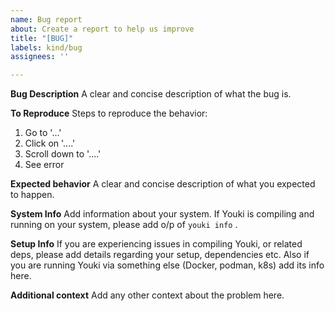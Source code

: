 ```yaml
---
name: Bug report
about: Create a report to help us improve
title: "[BUG]"
labels: kind/bug
assignees: ''

---
```


**Bug Description**
A clear and concise description of what the bug is.

**To Reproduce**
Steps to reproduce the behavior:
1. Go to '...'
2. Click on '....'
3. Scroll down to '....'
4. See error

**Expected behavior**
A clear and concise description of what you expected to happen.

**System Info**
Add information about your system. If Youki is compiling and running on your system, please add o/p of `youki info` .

**Setup Info**
If you are experiencing issues in compiling Youki, or related deps, please add details regarding your setup, dependencies etc. Also if you are running Youki via something else (Docker, podman, k8s) add its info here.

**Additional context**
Add any other context about the problem here.
